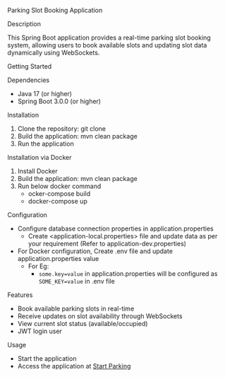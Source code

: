 Parking Slot Booking Application

Description

This Spring Boot application provides a real-time parking slot booking system, allowing users to book available slots and updating slot data dynamically using WebSockets.

Getting Started

Dependencies

- Java 17 (or higher)
- Spring Boot 3.0.0 (or higher)

Installation

1. Clone the repository: git clone 
2. Build the application: mvn clean package
3. Run the application

Installation via Docker

1. Install Docker
2. Build the application: mvn clean package
3. Run below docker command
   - ocker-compose build 
   - docker-compose up


Configuration

- Configure database connection properties in application.properties
  - Create <application-local.properties> file and update data as per your requirement (Refer to application-dev.properties)
- For Docker configuration, Create .env file and update application.properties value
  - For Eg: 
    - `some.key=value` in application.properties will be configured as `SOME_KEY=value` in .env file

Features

- Book available parking slots in real-time
- Receive updates on slot availability through WebSockets
- View current slot status (available/occupied)
- JWT login user


Usage


- Start the application
- Access the application at [Start Parking](http://localhost:8080/api/v1/park)
